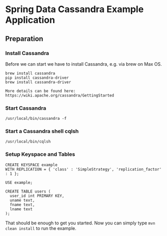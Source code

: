 # Spring Data Cassandra Example Application

## Preparation

### Install Cassandra
Before we can start we have to install Cassandra, e.g. via brew on Max OS.
```
brew install cassandra
pip install cassandra-driver
brew install cassandra-driver

More details can be found here: https://wiki.apache.org/cassandra/GettingStarted
```

### Start Cassandra
```
/usr/local/bin/cassandra -f 
```

### Start a Cassandra shell cqlsh
```
/usr/local/bin/cqlsh
```

### Setup Keyspace and Tables

```
CREATE KEYSPACE example
WITH REPLICATION = { 'class' : 'SimpleStrategy', 'replication_factor' : 1 };

USE example;

CREATE TABLE users (
  user_id int PRIMARY KEY,
  uname text,
  fname text,
  lname text
);
```

That should be enough to get you started.
Now you can simply type ```mvn clean install``` to run the example.